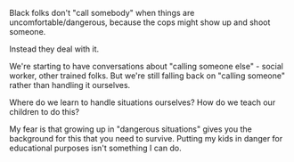 Black folks don't "call somebody" when things are uncomfortable/dangerous, because the cops might show up and shoot someone.

Instead they deal with it.

We're starting to have conversations about "calling someone else" - social worker, other trained folks.  But we're still falling back on "calling someone" rather than handling it ourselves.

Where do we learn to handle situations ourselves?  How do we teach our children to do this?

My fear is that growing up in "dangerous situations" gives you the background for this that you need to survive.  Putting my kids in danger for educational purposes isn't something I can do.